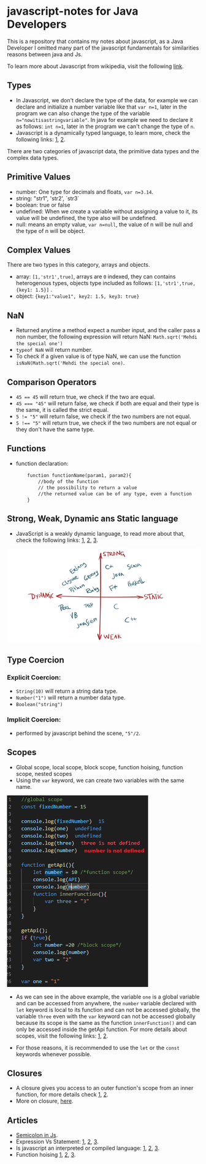 # javascript-notes for Java Developers
This is a repository that contains my notes about javascript, as a Java Developer I omitted many part of the javascript fundamentals for similarities reasons between java and Js. 

To learn more about Javascript from wikipedia, visit the following [link](https://en.wikipedia.org/wiki/JavaScript#Weakly_typed).

## Types
- In Javascript, we don't declare the type of the data, for example we can declare and initialize a number variable like that `var n=1`, later in the program we can also change the type of the variable `n="nowitisastringvariable"`. In java for example we need to declare it as follows: `int n=1`, later in the program we can't change the type of `n`.
- Javascript is a dynamically typed language, to learn more, check the following links: [1](https://stackoverflow.com/questions/1517582/what-is-the-difference-between-statically-typed-and-dynamically-typed-languages), [2](https://android.jlelse.eu/magic-lies-here-statically-typed-vs-dynamically-typed-languages-d151c7f95e2b).

There are two categories of javascript data, the primitive data types and the complex data types. 

## Primitive Values 
- number: One type for decimals and floats, `var n=3.14`.
- string: "str1", 'str2', \`str3\`
- boolean: true or false
- undefined: When we create a variable without assigning a value to it, its value will be undefined, the type also will be undefined.
- null: means an empty value, `var n=null`, the value of n will be null and the  type of n will be object.

## Complex Values 
There are two types in this category, arrays and objects.
- array: `[1,'str1',true]`, arrays are `0` indexed, they can contains heterogenous types, objects type included as follows: `[1,'str1',true, {key1: 1.5}]` .
- object: `{key1:"value1", key2: 1.5, key3: true}`

## NaN
- Returned anytime a method expect a number input, and the caller pass a non number, the following expression will return NaN: `Math.sqrt('Mehdi the special one')`
- `typeof NaN` will return number.
- To check if a given value is of type NaN, we can use the function `isNaN(Math.sqrt('Mehdi the special one)`.


## Comparison Operators
- `45 == 45` will return true, we check if the two are equal.
- `45 === "45"` will return false, we check if both are equal and their type is the same, it is called the strict equal.
- `5 != "5"` will return false, we check if the two numbers are not equal.
- `5 !== "5"` will return true, we check if the two numbers are not equal or they don't have the same type.

## Functions
- function declaration:
    ```
        function functionName(param1, param2){
            //body of the function
            // the possibility to return a value
            //the returned value can be of any type, even a function
        }
    ```

## Strong, Weak, Dynamic ans Static language
- JavaScript is a weakly dynamic language, to read more about that, check the following links: [1](https://android.jlelse.eu/magic-lies-here-statically-typed-vs-dynamically-typed-languages-d151c7f95e2b), [2](https://en.wikipedia.org/wiki/Strong_and_weak_typing), [3](https://www.i-programmer.info/programming/theory/1469-type-systems-demystified-part2-weak-vs-strong.html).

<img src="resources/languageTypes.png">

## Type Coercion
### Explicit Coercion: 
- `String(10)` will return a string data type.
- `Number("1")` will return a number data type.
- `Boolean("string")`

### Implicit Coercion: 
- performed by javascript behind the scene, `"5"/2`.

## Scopes
- Global scope, local scope, block scope, function hoising, function scope, nested scopes
- Using the `var` keyword, we can create two variables with the same name.
<img src="resources/scopes.png">

- As we can see in the above example, the variable `one` is a global variable and can be accessed from anywhere, the `number` variable declared with `let` keyword is local to its function and can not be accessed globally, the variable `three` even with the `var` keyword can not be accessed globally because its scope is the same as the function `innerFunction()` and can only be accessed inside the getApi function. For more details about scopes, visit the following links: [1](https://stackoverflow.com/questions/762011/whats-the-difference-between-using-let-and-var), [2](https://medium.com/@vincent.bocquet/var-let-const-en-js-quelles-diff%C3%A9rences-b0f14caa2049).

- For those reasons, it is recommended to use the `let` or the `const` keywords whenever possible.

## Closures
- A closure gives you access to an outer function's scope from an inner function, for more details check [1](https://developer.mozilla.org/en-US/docs/Web/JavaScript/Closures), [2](https://www.pierre-giraud.com/javascript-apprendre-coder-cours/closure/).
- More on closure, [here](https://medium.com/@prashantramnyc/javascript-closures-simplified-d0d23fa06ba4).


## Articles
- [Semicolon in Js](https://flaviocopes.com/javascript-automatic-semicolon-insertion/).
- Expression Vs Statement: [1](https://stackoverflow.com/questions/12703214/javascript-difference-between-a-statement-and-an-expression#:~:text=%E2%80%9CWherever%20JavaScript%20expects%20a%20statement,the%20argument%20of%20a%20function.%E2%80%9D), [2](https://medium.com/launch-school/javascript-expressions-and-statements-4d32ac9c0e74), [3](https://2ality.com/2012/09/expressions-vs-statements.html).
- Is javascript an interpreted or compiled language: [1](https://medium.com/@almog4130/javascript-is-it-compiled-or-interpreted-9779278468fc), [2](https://blog.sessionstack.com/how-javascript-works-inside-the-v8-engine-5-tips-on-how-to-write-optimized-code-ac089e62b12e), [3](https://stackoverflow.com/questions/9623813/is-javascript-compiled-or-an-interpreted-language).
- Function hoising [1](https://developer.mozilla.org/fr/docs/Glossaire/Hoisting), [2](https://scotch.io/tutorials/understanding-hoisting-in-javascript#:~:text=Hoisting%20is%20a%20JavaScript%20mechanism,scope%20is%20global%20or%20local.), [3](http://adripofjavascript.com/blog/drips/variable-and-function-hoisting.html).


